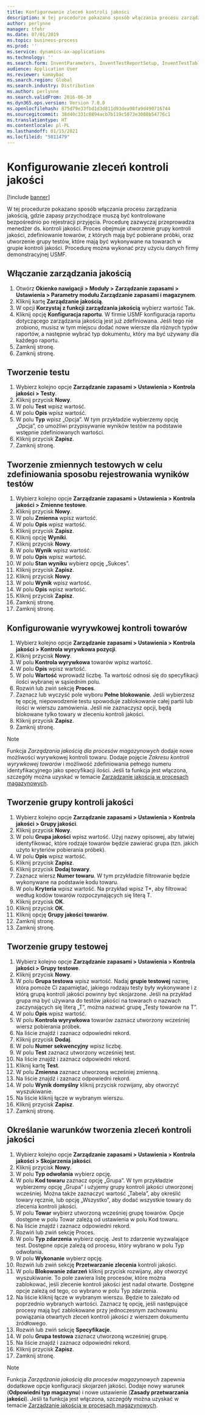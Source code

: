 ```yaml
---
title: Konfigurowanie zleceń kontroli jakości
description: W tej procedurze pokazano sposób włączania procesu zarządzania jakością, gdzie zapasy przychodzące muszą być kontrolowane bezpośrednio po rejestracji przyjęcia.
author: perlynne
manager: tfehr
ms.date: 07/01/2019
ms.topic: business-process
ms.prod: ''
ms.service: dynamics-ax-applications
ms.technology: ''
ms.search.form: InventParameters, InventTestReportSetup, InventTestTable, DefaultDashboard, InventTestVariable, InventTestVariableOutcome, InventItemSampling, InventTestQualityGroup, InventTestItemQualityGroupAdd, SysQueryForm, InventTestItemQualityGroup, InventTestGroup, InventTestAssociationTable
audience: Application User
ms.reviewer: kamaybac
ms.search.region: Global
ms.search.industry: Distribution
ms.author: perlynne
ms.search.validFrom: 2016-06-30
ms.dyn365.ops.version: Version 7.0.0
ms.openlocfilehash: 875d79e33fbd1d3d811d93dea98fa9d490716744
ms.sourcegitcommit: 38d40c331c8894acb7b119c5073e3088b54776c1
ms.translationtype: HT
ms.contentlocale: pl-PL
ms.lasthandoff: 01/15/2021
ms.locfileid: "5011479"
---
```

# <a name="set-up-quality-orders"></a>Konfigurowanie zleceń kontroli jakości

[!include [banner](../../includes/banner.md)]

W tej procedurze pokazano sposób włączania procesu zarządzania jakością, gdzie zapasy przychodzące muszą być kontrolowane bezpośrednio po rejestracji przyjęcia. Procedurę zazwyczaj przeprowadza menedżer ds. kontroli jakości. Proces obejmuje utworzenie grupy kontroli jakości, zdefiniowanie towarów, z których mają być pobierane próbki, oraz utworzenie grupy testów, które mają być wykonywane na towarach w grupie kontroli jakości. Procedurę można wykonać przy użyciu danych firmy demonstracyjnej USMF.


## <a name="enable-quality-management"></a>Włączanie zarządzania jakością
1. Otwórz **Okienko nawigacji > Moduły > Zarządzanie zapasami > Ustawienia > Parametry modułu Zarządzanie zapasami i magazynem**.
2. Kliknij kartę **Zarządzanie jakością**.
3. W opcji **Korzystaj z funkcji zarządzania jakością** wybierz wartość Tak.
4. Kliknij opcję **Konfiguracja raportu**. W firmie USMF konfiguracja raportu dotyczącego zarządzania jakością jest już zdefiniowana. Jeśli tego nie zrobiono, musisz w tym miejscu dodać nowe wiersze dla różnych typów raportów, a następnie wybrać typ dokumentu, który ma być używany dla każdego raportu.  
5. Zamknij stronę.
6. Zamknij stronę.

## <a name="create-a-test"></a>Tworzenie testu
1. Wybierz kolejno opcje **Zarządzanie zapasami > Ustawienia > Kontrola jakości > Testy**.
2. Kliknij przycisk **Nowy**.
3. W polu **Test** wpisz wartość.
4. W polu **Opis** wpisz wartość.
5. W polu **Typ** wpisz „Opcja”. W tym przykładzie wybierzemy opcję „Opcja”, co umożliwi przypisywanie wyników testów na podstawie wstępnie zdefiniowanych wartości.  
6. Kliknij przycisk **Zapisz**.
7. Zamknij stronę.

## <a name="create-test-variables-to-define-the-way-test-results-are-recorded"></a>Tworzenie zmiennych testowych w celu zdefiniowania sposobu rejestrowania wyników testów
1. Wybierz kolejno opcje **Zarządzanie zapasami > Ustawienia > Kontrola jakości > Zmienne testowe**.
2. Kliknij przycisk **Nowy**.
3. W polu **Zmienna** wpisz wartość.
4. W polu **Opis** wpisz wartość.
5. Kliknij przycisk **Zapisz**.
6. Kliknij opcję **Wyniki**.
7. Kliknij przycisk **Nowy**.
8. W polu **Wynik** wpisz wartość.
9. W polu **Opis** wpisz wartość.
10. W polu **Stan wyniku** wybierz opcję „Sukces”.
11. Kliknij przycisk **Zapisz**.
12. Kliknij przycisk **Nowy**.
13. W polu **Wynik** wpisz wartość.
14. W polu **Opis** wpisz wartość.
15. Kliknij przycisk **Zapisz**.
16. Zamknij stronę.
17. Zamknij stronę.

## <a name="set-up-item-sampling"></a>Konfigurowanie wyrywkowej kontroli towarów
1. Wybierz kolejno opcje **Zarządzanie zapasami > Ustawienia > Kontrola jakości > Kontrola wyrywkowa pozycji**.
2. Kliknij przycisk **Nowy**.
3. W polu **Kontrola wyrywkowa** towarów wpisz wartość.
4. W polu **Opis** wpisz wartość.
5. W polu **Wartość** wprowadź liczbę. Ta wartość odnosi się do specyfikacji ilości wybranej w sąsiednim polu.  
6. Rozwiń lub zwiń sekcję **Proces**.
7. Zaznacz lub wyczyść pole wyboru **Pełne blokowanie**. Jeśli wybierzesz tę opcję, niepowodzenie testu spowoduje zablokowanie całej partii lub ilości w wierszu zamówienia. Jeśli nie zaznaczysz opcji, będą blokowane tylko towary w zleceniu kontroli jakości.  
8. Kliknij przycisk **Zapisz**.
9. Zamknij stronę.

> [!NOTE]
> Funkcja *Zarządzania jakością dla procesów magazynowych* dodaje nowe możliwości wyrywkowej kontroli towaru. Dodaje pojęcie *Zakresu kontroli wyrywkowej towarów* i możliwość zdefiniowania pełnego numeru identyfikacyjnego jako specyfikacji ilości. Jeśli ta funkcja jest włączona, szczegóły można uzyskać w temacie [Zarządzanie jakością w procesach magazynowych](../quality-management-for-warehouses-processes.md).

## <a name="create-a-quality-group"></a>Tworzenie grupy kontroli jakości
1. Wybierz kolejno opcje **Zarządzanie zapasami > Ustawienia > Kontrola jakości > Grupy jakości**.
2. Kliknij przycisk **Nowy**.
3. W polu **Grupa jakości** wpisz wartość. Użyj nazwy opisowej, aby łatwiej identyfikować, które rodzaje towarów będzie zawierać grupa (tzn. jakich użyto kryteriów pobierania próbek).  
4. W polu **Opis** wpisz wartość.
5. Kliknij przycisk **Zapisz**.
6. Kliknij przycisk **Dodaj towary**.
7. Zaznacz wiersz **Numer towaru**. W tym przykładzie filtrowanie będzie wykonywane na podstawie kodu towaru.  
8. W polu **Kryteria** wpisz wartość. Na przykład wpisz T*, aby filtrować według kodów towarów rozpoczynających się literą T.  
9. Kliknij przycisk **OK**.
10. Kliknij przycisk **OK**.
11. Kliknij opcję **Grupy jakości towarów**.
12. Zamknij stronę.
13. Zamknij stronę.

## <a name="create-a-test-group"></a>Tworzenie grupy testowej
1. Wybierz kolejno opcje **Zarządzanie zapasami > Ustawienia > Kontrola jakości > Grupy testowe**.
2. Kliknij przycisk **Nowy**.
3. W polu **Grupa testowa** wpisz wartość. Nadaj **grupie testowej** nazwę, która pomoże Ci zapamiętać, jakiego rodzaju testy były wykonywane i z którą grupą kontroli jakości powinny być skojarzone. Jeśli na przykład grupa ma być używana do testów jakości na towarach o nazwach zaczynających się literą „T”, można nazwać grupę „Testy towarów na T”.  
4. W polu **Opis** wpisz wartość.
5. W polu **Kontrola wyrywkowa** towarów zaznacz utworzony wcześniej wiersz pobierania próbek.
6. Na liście znajdź i zaznacz odpowiedni rekord.
7. Kliknij przycisk **Dodaj**.
8. W polu **Numer sekwencyjny** wpisz liczbę.
9. W polu **Test** zaznacz utworzony wcześniej test.
10. Na liście znajdź i zaznacz odpowiedni rekord.
11. Kliknij kartę **Test**.
12. W polu **Zmienna** zaznacz utworzoną wcześniej zmienną.
13. Na liście znajdź i zaznacz odpowiedni rekord.
14. W polu **Wynik domyślny** kliknij przycisk rozwijany, aby otworzyć wyszukiwanie.
15. Na liście kliknij łącze w wybranym wierszu.
16. Kliknij przycisk **Zapisz**.
17. Zamknij stronę.

## <a name="define-when-quality-orders-will-be-created"></a>Określanie warunków tworzenia zleceń kontroli jakości
1. Wybierz kolejno opcje **Zarządzanie zapasami > Ustawienia > Kontrola jakości > Skojarzenia jakości**.
2. Kliknij przycisk **Nowy**.
3. W polu **Typ odwołania** wybierz opcję.
4. W polu **Kod towaru** zaznacz opcję „Grupa”. W tym przykładzie wybierzemy opcję „Grupa” i użyjemy grupy kontroli jakości utworzonej wcześniej. Można także zaznaczyć wartość „Tabela”, aby określić towary ręcznie, lub opcję „Wszystko”, aby dodać wszystkie towary do zlecenia kontroli jakości.  
5. W polu **Towar** wybierz utworzoną wcześniej grupę towarów. Opcje dostępne w polu Towar zależą od ustawienia w polu Kod towaru.  
6. Na liście znajdź i zaznacz odpowiedni rekord.
7. Rozwiń lub zwiń sekcję Proces.
8. W polu **Typ zdarzenia** wybierz opcję. Jest to zdarzenie wyzwalające test. Dostępne opcje zależą od procesu, który wybrano w polu Typ odwołania.  
9. W polu **Wykonanie** wybierz opcję.
10. Rozwiń lub zwiń sekcję **Przetwarzanie zlecenia** kontroli jakości.
11. W polu **Blokowanie zdarzeń** kliknij przycisk rozwijany, aby otworzyć wyszukiwanie. To pole zawiera listę procesów, które można zablokować, jeśli zlecenie kontroli jakości jest nadal otwarte. Dostępne opcje zależą od tego, co wybrano w polu Typ zdarzenia.  
12. Na liście kliknij łącze w wybranym wierszu. Będzie to zależało od poprzednio wybranych wartości. Zaznacz tę opcję, jeśli następujące procesy mają być zablokowane przy jednoczesnym zachowaniu powiązania otwartych zleceń kontroli jakości z wierszem dokumentu źródłowego.  
13. Rozwiń lub zwiń sekcję **Specyfikacje**.
14. W polu **Grupa testowa** zaznacz utworzoną wcześniej grupę.
15. Na liście znajdź i zaznacz odpowiedni rekord.
16. Kliknij przycisk **Zapisz**.
17. Zamknij stronę.

> [!NOTE]
> Funkcja *Zarządzania jakością dla procesów magazynowych* zapewnia dodatkowe opcje konfiguracji skojarzeń jakości. Dodaje nowy warunek (**Odpowiedni typ magazynu**) i nowe ustawienie (**Zasady przetwarzania jakości**). Jeśli ta funkcja jest włączona, szczegóły można uzyskać w temacie [Zarządzanie jakością w procesach magazynowych](../quality-management-for-warehouses-processes.md).